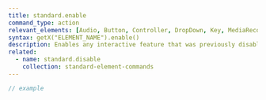 ```yaml
---
title: standard.enable
command_type: action
relevant_elements: [Audio, Button, Controller, DropDown, Key, MediaRecorder, Scale, Selector, TextInput, Timer, Tooltip, Video, Youtube]
syntax: getX("ELEMENT_NAME").enable()
description: Enables any interactive feature that was previously disabled.
related:
  - name: standard.disable
    collection: standard-element-commands
---
```


```javascript
// example
```